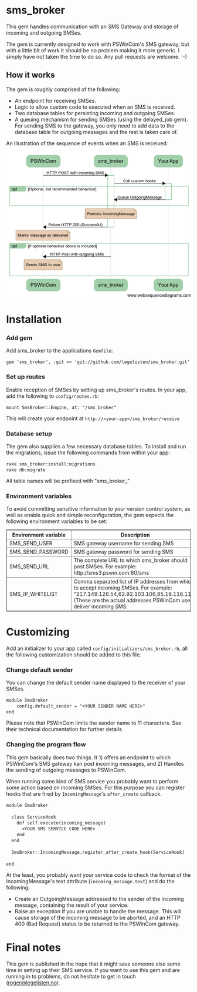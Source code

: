 sms_broker
==========

This gem handles communication with an SMS Gateway and storage of incoming and outgoing SMSes.

The gem is currently designed to work with PSWinCom's SMS gateway, but with a little bit of work it should be no problem making it more generic. I simply have not taken the time to do so. Any pull requests are welcome. :-)


How it works
------------

The gem is roughly comprised of the following:

  * An endpoint for receiving SMSes.
  * Logic to allow custom code to executed when an SMS is received.
  * Two database tables for persisting incoming and outgoing SMSes.
  * A queuing mechanism for sending SMSes (using the delayed_job gem). For sending SMS to the gateway, you only need to add data to the database table for outgoing messages and the rest is taken care of.

An illustration of the sequence of events when an SMS is received:

![Test](sequence_diagram.png)

<!-- Code for generating diagram at www.websequencediagrams.com


PSWinCom->sms_broker: HTTP POST with incoming SMS
activate sms_broker

"sms_broker"->Your App: Call custom hooks
activate Your App

opt Optional, but recommended behaviour
    Your App -> sms_broker: Queue OutgoingMessage
deactivate Your App
    note over sms_broker: Persist OutgoingMessage
end

note over sms_broker: Persists IncomingMessage

sms_broker->PSWinCom: Return HTTP 200 (Successful)
deactivate sms_broker

note over PSWinCom: Marks message as delivered

opt If optional behaviour above is included
    sms_broker->PSWinCom: HTTP Post with outgoing SMS
    note over PSWinCom: Sends SMS to user
end

-->


Installation
============

### Add gem

Add sms_broker to the applications `Gemfile`:

    gem 'sms_broker', :git => 'git://github.com/legelisten/sms_broker.git'


### Set up routes

Enable reception of SMSes by setting up sms_broker's routes. In your app, add the following to `config/routes.rb`:

    mount SmsBroker::Engine, at: "/sms_broker"

This will create your endpoint at `http://<your-app>/sms_broker/receive`


### Database setup

The gem also supplies a few necessary database tables. To install and run the migrations, issue the following commands from within your app:

    rake sms_broker:install:migrations
    rake db:migrate

All table names will be prefixed with "sms_broker_"

### Environment variables

To avoid committing sensitive information to your version control system, as well as enable quick and simple reconfiguration, the gem expects the following environment variables to be set:

<table border="1">
  <thead>
    <tr>
      <th width="200">Environment variable</th><th>Description</th>
    </tr>
  <thead>
  <tr>
    <td>SMS_SEND_USER</td><td>SMS gateway username for sending SMS</td>
  </tr>
  <tr>
    <td>SMS_SEND_PASSWORD</td><td>SMS gateway password for sending SMS</td>
  </tr>
  <tr>
    <td>SMS_SEND_URL</td><td>The complete URL to which sms_broker should post SMSes. For example: http://sms3.pswin.com:80/sms</td>
  </tr>
  <tr>
    <td>SMS_IP_WHITELIST</td><td>Comma separated list of IP addresses from which to accept incoming SMSes. For example: "217.149.126.54,62.92.103.106,85.19.118.116" (These are the actual addresses PSWinCom use to deliver incoming SMS.</td>
  </tr>
</table>



Customizing
===========

Add an initializer to your app called `config/initializers/sms_broker.rb`, all the following customization should be added to this file.


### Change default sender

You can change the default sender name displayed to the receiver of your SMSes.

    module SmsBroker
        config.default_sender = "<YOUR SENDER NAME HERE>"
    end

Please note that PSWinCom limits the sender name to 11 characters. See their technical documentation for further details.

### Changing the program flow

This gem basically does two things. It 1) offers an endpoint to which PSWinCom's SMS gateway kan post incoming messages, and 2) Handles the sending of outgoing messages to PSWinCom.

When running some kind of SMS service you probably want to perform some action based on incoming SMSes. For this purpose you can register hooks that are fired by `IncomingMessage`'s `after_create` callback.

    module SmsBroker

      class ServiceHook
        def self.execute(incoming_message)
          <YOUR SMS SERVICE CODE HERE>
        end
      end

      SmsBroker::IncomingMessage.register_after_create_hook(ServiceHook)

    end

At the least, you probably want your service code to check the format of the IncomingMessage's text attribute (`incoming_message.text`) and do the following:

* Create an OutgoingMessage addressed to the sender of the incoming message, containing the result of your service.
* Raise an exception if you are unable to handle the message. This will cause storage of the incoming message to be aborted, and an HTTP 400 (Bad Request) status to be returned to the PSWinCom gateway.


Final notes
===========

This gem is published in the hope that it might save someone else some time in setting up their SMS service. If you want to use this gem and are running in to problems, do not hesitate to get in touch (<roger@legelisten.no>).